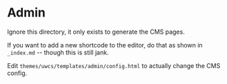 # Admin

Ignore this directory, it only exists to generate the CMS pages.

If you want to add a new shortcode to the editor, do that as shown in `_index.md` -- though this is still jank.

Edit `themes/uwcs/templates/admin/config.html` to actually change the CMS config.